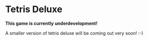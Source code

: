 # Tetris Deluxe

**This game is currently underdevelopment!**

A smaller version of tetris deluxe will be coming out very soon! :-)